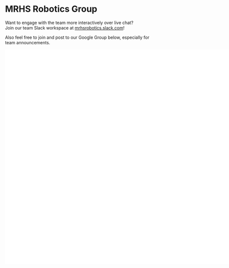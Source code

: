 # MRHS Robotics Group

Want to engage with the team more interactively over live chat?  
Join our team Slack workspace at
[mrhsrobotics.slack.com](https://www.google.com/url?q=https%3A%2F%2Fjoin.slack.com%2Ft%2Fmrhsrobotics%2Fshared_invite%2FenQtNDI0NTc0NjIyMzc1LWUxM2IwMzUwMTlmOWM5MGVlNDNmMmNmMzY3MTllNjU5Yzk4ZTAyOTlmMDUyMTdmMjY4NWJhZWIxZWQxY2MwYTc&sa=D&sntz=1&usg=AFQjCNE-Pjwnrtt6MX15zYOuIQDRezCQ3Q)!


Also feel free to join and post to our Google Group below, especially for team announcements.

<iframe id="forum_embed"
  allowtransparency="true"
  style="background: #FFFFFF;"
  src="javascript:void(0)"
  scrolling="no"
  frameborder="0"
  width="900"
  height="700">
</iframe>
<script type="text/javascript">
  document.getElementById('forum_embed').src =
     'https://groups.google.com/forum/embed/?place=forum/mrhs-robotics-team'
     + '&showsearch=true&showpopout=true&showtabs=false'
     + '&parenturl=' + encodeURIComponent(window.location.href);
</script> 
